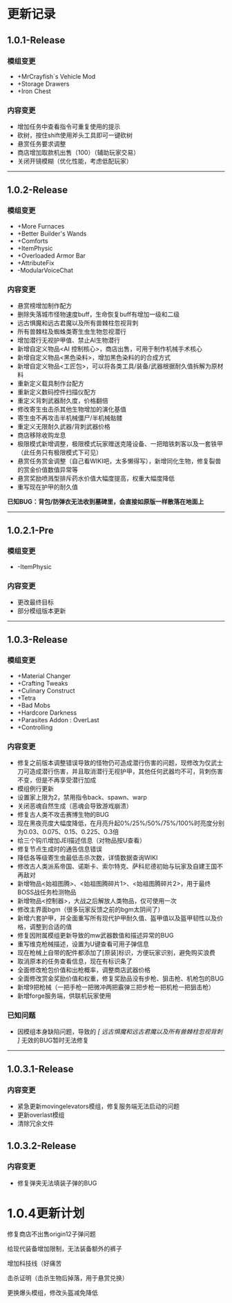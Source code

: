 # **更新记录**

## 1.0.1-Release

### 模组变更

- +MrCrayfish`s Vehicle Mod
- +Storage Drawers
- +Iron Chest

### 内容变更

- 增加任务中查看指令可重复使用的提示
- 砍树，按住shift使用斧头工具即可一键砍树
- 悬赏任务要求调整
- 商店增加取款机出售（100）（辅助玩家交易）
- 关闭开镜模糊（优化性能，考虑低配玩家）

---

## 1.0.2-Release

### 模组变更

- +More Furnaces
- +Better Builder's Wands
- +Comforts
- +ItemPhysic
- +Overloaded Armor Bar
- +AttributeFix
- -ModularVoiceChat

### 内容变更

- 悬赏榜增加制作配方
- 删除失落城市怪物速度buff，生命恢复buff有增加一级和二级
- 远古惧魔和远古君魔以及所有兽棘柱忽视背刺
- 所有兽棘柱及蜘蛛类寄生虫生物忽视潜行
- 增加潜行无视护甲值、禁止AI生物潜行
- 新增自定义物品<AI 控制核心>，商店出售，可用于制作机械手术核心
- 新增自定义物品<黑色染料>，增加黑色染料的的合成方式
- 新增自定义物品<工匠包>，可以将各类工具/装备/武器根据耐久值拆解为原材料
- 重新定义载具制作台配方
- 重新定义数码控件扫描仪配方 
- 重定义背刺武器耐久度，价格翻倍
- 修改寄生虫击杀其他生物增加的演化基值
- 寄生虫不再攻击半机械僵尸/半机械骷髅 
- 重定义无限耐久武器/背刺武器价格
- 商店移除收购龙息
- 极限模式新增调整，极限模式玩家赠送克隆设备、一把暗铁刺客以及一套铁甲（此任务只有极限模式下可见）
- 悬赏任务赏金调整（自己看WIKI吧，太多懒得写），新增同化生物，修复裂兽的赏金价值数值异常等
- 悬赏奖励喷溅型排斥药水价值大幅度提高，权重大幅度降低
- 重写现在护甲的耐久值

**已知BUG：背包/防弹衣无法收到墓碑里，会直接如原版一样散落在地面上**

---

## 1.0.2.1-Pre

### 模组变更

- -ItemPhysic

### 内容变更
- 更改最终目标
- 部分模组版本更新

---

## 1.0.3-Release

### 模组变更

- +Material Changer
- +Crafting Tweaks
- +Culinary Construct
- +Tetra
- +Bad Mobs
- +Hardcore Darkness
- +Parasites Addon : OverLast
- +Controlling

### 内容变更

- 修复之前版本调整错误导致的怪物仍可造成潜行伤害的问题，现修改为仅武士刀可造成潜行伤害，并且取消潜行无视护甲，其他任何武器均不可，背刺伤害不变，但是不再享受潜行加成
- 模组例行更新
- 设置家上限为2，禁用指令back、spawn、warp
- 关闭恶魂自然生成（恶魂会导致游戏崩溃）
- 修复古人类不攻击赛博生物的BUG
- 现在黑夜亮度大幅度降低，在月亮升起0%/25%/50%/75%/100%时亮度分别为0.03、0.075、0.15、0.225、0.3倍
- 给三个钩爪增加JEI描述信息（对物品按U查看）
- 修复节点生成时的通告信息错误
- 降低各等级寄生虫最低击杀次数，详情数据查询WIKI
- 修改古人类派系帝国、诺斯卡、索尔特克、萨科尼德初始与玩家及自建王国不再敌对
- 新增物品<始祖图腾>、<始祖图腾碎片1>、<始祖图腾碎片2>，用于最终BOSS战任务检测物品
- 新增物品<控制器>，大战之后解放人类物品，仅可使用一次
- 修改主界面bgm（很多玩家反馈之前的bgm太阴间了）
- 新增六套护甲，并全面重写所有现代护甲耐久值、盔甲值以及盔甲韧性以及价格，调整到合适的值
- 修复因附属模组更新导致的mw武器数值和描述异常的BUG
- 重写维克枪械描述，设置为U键查看可用子弹信息
- 现在枪械上自带的配件都添加了[原装]标识，方便玩家识别，避免购买浪费
- 取消原本的任务查看信息，现在有标识条了
- 全面修改枪包价值和出枪概率，调整商店武器价格
- 全面修改赏金奖励价值和权重，修复奖励品没有步枪、狙击枪、机枪包的BUG
- 新增9把枪械（一把手枪一把微冲两把霰弹三把步枪一把机枪一把狙击枪）
- 新增forge服务端，供联机玩家使用

### 已知问题

- 因模组本身缺陷问题，导致的 *[ 远古惧魔和远古君魔以及所有兽棘柱忽视背刺 ]* 无效的BUG暂时无法修复

---

## 1.0.3.1-Release

### 内容变更
- 紧急更新movingelevators模组，修复服务端无法启动的问题
- 更新overlast模组
- 清除冗余文件

## 1.0.3.2-Release

### 内容变更
- 修复弹夹无法填装子弹的BUG

# 1.0.4更新计划

修复商店不出售origin12子弹问题

给现代装备增加限制，无法装备额外的裤子

增加科技线（好痛苦

击杀证明（击杀生物后掉落，用于悬赏兑换）

更换爆头模组，修改头盔减免降低